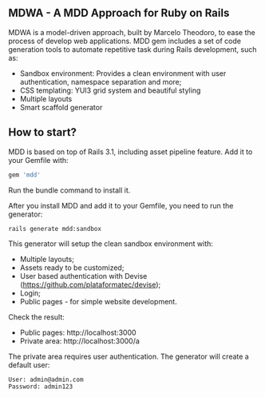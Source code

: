 ## MDWA - A MDD Approach for Ruby on Rails

MDWA is a model-driven approach, built by Marcelo Theodoro, to ease the process of develop web applications.
MDD gem includes a set of code generation tools to automate repetitive task during Rails development, such as:

* Sandbox environment: Provides a clean environment with user authentication, namespace separation and more;
* CSS templating: YUI3 grid system and beautiful styling
* Multiple layouts
* Smart scaffold generator

## How to start?

MDD is based on top of Rails 3.1, including asset pipeline feature.
Add it to your Gemfile with:

```ruby
gem 'mdd'
```

Run the bundle command to install it.

After you install MDD and add it to your Gemfile, you need to run the generator:

```console
rails generate mdd:sandbox
```
This generator will setup the clean sandbox environment with:

* Multiple layouts;
* Assets ready to be customized;
* User based authentication with Devise (https://github.com/plataformatec/devise);
* Login;
* Public pages - for simple website development.

Check the result:

* Public pages: http://localhost:3000
* Private area: http://localhost:3000/a

The private area requires user authentication.
The generator will create a default user:

```console
User: admin@admin.com
Password: admin123
```
